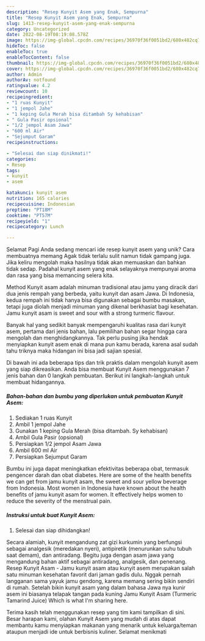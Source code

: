 ```yaml
---
description: "Resep Kunyit Asem yang Enak, Sempurna"
title: "Resep Kunyit Asem yang Enak, Sempurna"
slug: 1413-resep-kunyit-asem-yang-enak-sempurna
category: Uncategorized
date: 2022-08-19T08:19:08.578Z
image: https://img-global.cpcdn.com/recipes/36970f36f0051bd2/680x482cq70/kunyit-asem-foto-resep-utama.jpg
hideToc: false
enableToc: true
enableTocContent: false
thumbnail: https://img-global.cpcdn.com/recipes/36970f36f0051bd2/680x482cq70/kunyit-asem-foto-resep-utama.jpg
cover: https://img-global.cpcdn.com/recipes/36970f36f0051bd2/680x482cq70/kunyit-asem-foto-resep-utama.jpg
author: Admin
authorAv: notfound
ratingvalue: 4.2
reviewcount: 10
recipeingredient:
- "1 ruas Kunyit"
- "1 jempol Jahe"
- "1 keping Gula Merah bisa ditambah Sy kehabisan"
- " Gula Pasir opsional"
- "1/2 jempol Asam Jawa"
- "600 ml Air"
- "Sejumput Garam"
recipeinstructions:

- "Selesai dan siap dinikmati!"
categories:
- Resep
tags:
- kunyit
- asem

katakunci: kunyit asem 
nutrition: 165 calories
recipecuisine: Indonesian
preptime: "PT18M"
cooktime: "PT57M"
recipeyield: "1"
recipecategory: Lunch

---
```



Selamat Pagi Anda sedang mencari ide resep kunyit asem yang unik? Cara membuatnya memang Agak tidak terlalu sulit namun tidak gampang juga. Jika keliru mengolah maka hasilnya tidak akan memuaskan dan bahkan tidak sedap. Padahal kunyit asem yang enak selayaknya mempunyai aroma dan rasa yang bisa memancing selera kita.


Method Kunyit asam adalah minuman tradisional atau jamu yang diracik dari dua jenis rempah yang berbeda, yaitu kunyit dan asam Jawa. Di Indonesia, kedua rempah ini tidak hanya bisa digunakan sebagai bumbu masakan, tetapi juga diolah menjadi minuman yang dikenal berkhasiat bagi kesehatan. Jamu kunyit asam is sweet and sour with a strong turmeric flavour.

Banyak hal yang sedikit banyak mempengaruhi kualitas rasa dari kunyit asem, pertama dari jenis bahan, lalu pemilihan bahan segar hingga cara mengolah dan menghidangkannya. Tak perlu pusing jika hendak menyiapkan kunyit asem enak di mana pun kamu berada, karena asal sudah tahu triknya maka hidangan ini bisa jadi sajian spesial.


Di bawah ini ada beberapa tips dan trik praktis dalam mengolah kunyit asem yang siap dikreasikan. Anda bisa membuat Kunyit Asem menggunakan 7 jenis bahan dan 0 langkah pembuatan. Berikut ini langkah-langkah untuk membuat hidangannya.

<!--inarticleads1-->

##### Bahan-bahan dan bumbu yang diperlukan untuk pembuatan Kunyit Asem:

1. Sediakan 1 ruas Kunyit
1. Ambil 1 jempol Jahe
1. Gunakan 1 keping Gula Merah (bisa ditambah. Sy kehabisan)
1. Ambil  Gula Pasir (opsional)
1. Persiapkan 1/2 jempol Asam Jawa
1. Ambil 600 ml Air
1. Persiapkan Sejumput Garam


Bumbu ini juga dapat meningkatkan efektivitas beberapa obat, termasuk pengencer darah dan obat diabetes. Here are some of the health benefits we can get from jamu kunyit asam, the sweet and sour yellow beverage from Indonesia. Most women in Indonesia have known about the health benefits of jamu kunyit asam for women. It effectively helps women to reduce the severity of the menstrual pain. 

<!--inarticleads2-->

##### Instruksi untuk buat Kunyit Asem:


1. Selesai dan siap dihidangkan!

Secara alamiah, kunyit mengandung zat gizi kurkumin yang berfungsi sebagai analgesik (meredakan nyeri), antipiretik (menurunkan suhu tubuh saat demam), dan antiradang. Begitu juga dengan asam jawa yang mengandung bahan aktif sebagai antiradang, analgesik, dan penenang. Resep Kunyit Asam - Jamu kunyit asam atau kunyit asem merupakan salah satu minuman kesehatan favorit dari jaman gadis dulu. Nggak pernah langganan sama yayuk jamu gendong, karena memang sering bikin sendiri di rumah. Setelah bikin kunyit asam yang dalam bahasa Jawa nya kunir asem ini biasanya telapak tangan pada kuning Jamu Kunyit Asam (Turmeric Tamarind Juice) Which is what I&#39;m sharing here. 

Terima kasih telah menggunakan resep yang tim kami tampilkan di sini. Besar harapan kami, olahan Kunyit Asem yang mudah di atas dapat membantu kamu menyiapkan makanan yang menarik untuk keluarga/teman ataupun menjadi ide untuk berbisnis kuliner. Selamat menikmati
